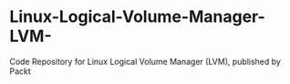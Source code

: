 # Linux-Logical-Volume-Manager-LVM-
Code Repository for Linux Logical Volume Manager (LVM), published by Packt
